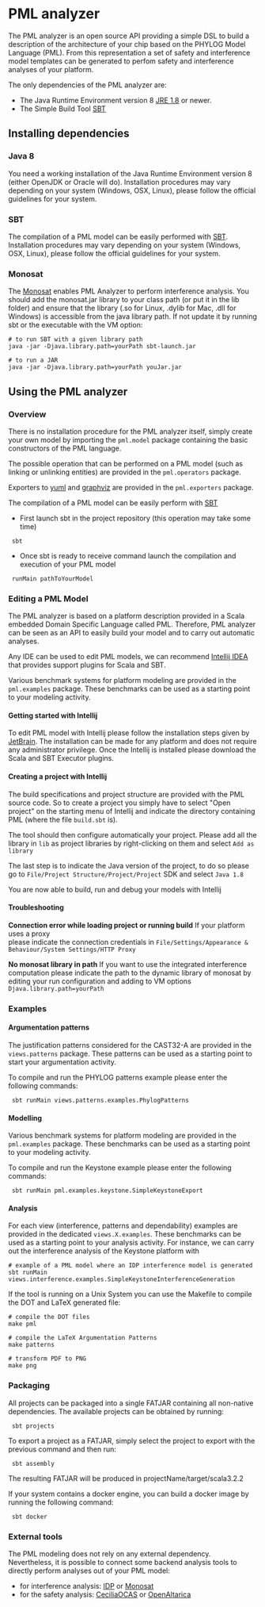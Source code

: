 # PML analyzer

The PML analyzer is an open source API providing a simple DSL to build 
a description of the architecture of your chip based on the PHYLOG Model Language (PML). 
From this representation a set of safety and interference model templates can be generated to perfom safety and 
interference analyses of your platform.

The only dependencies of the PML analyzer are:
+ The Java Runtime Environment version 8 [JRE 1.8](http://www.oracle.com/technetwork/java/javase/downloads/jre8-downloads-2133155.html) or newer.
+ The Simple Build Tool [SBT](https://www.scala-sbt.org/)

## Installing dependencies

### Java 8

You need a working installation of the Java Runtime Environment
version 8 (either OpenJDK or Oracle will do).  Installation procedures
may vary depending on your system (Windows, OSX, Linux), please follow
the official guidelines for your system.

### SBT

The compilation of a PML model can be easily performed 
with [SBT](https://www.scala-sbt.org/). Installation procedures may vary depending on your system (Windows, OSX, Linux), 
please follow the official guidelines for your system.

### Monosat

The [Monosat](https://github.com/sambayless/monosat) enables PML Analyzer to perform interference analysis.
You should add the monosat.jar library to your class path (or put it in the lib folder) and ensure that the library (.so for Linux,
.dylib for Mac, .dll for Windows) is accessible from the java library path. If not update it by running sbt or the executable with the VM option:
```shell
# to run SBT with a given library path
java -jar -Djava.library.path=yourPath sbt-launch.jar 

# to run a JAR
java -jar -Djava.library.path=yourPath youJar.jar 
```

## Using the PML analyzer

### Overview

There is no installation procedure for the PML analyzer itself, simply
create your own model by importing the ``pml.model`` package containing the basic constructors
of the PML language. 

The possible operation that can be performed on a PML model (such as linking
or unlinking entities) are provided in the ``pml.operators``  package.

Exporters to [yuml](https://yuml.me/diagram) and [graphviz](http://www.graphviz.org/) are provided in the ``pml.exporters`` package.  
        
The compilation of a PML model can be easily perform with [SBT](https://www.scala-sbt.org/) 
+ First launch sbt in the project repository (this operation may take some time)
```sbtshell
 sbt 
```
+ Once sbt is ready to receive command launch the compilation and execution of your PML model 
```sbtshell
 runMain pathToYourModel
 ```

### Editing a PML Model

The PML analyzer is based on a platform description provided in a Scala embedded Domain Specific Language 
called PML. Therefore, PML analyzer can be seen as an API to easily build your model and to carry out automatic analyses.

Any IDE can be used to edit PML models, we can recommend [Intellij IDEA](https://www.jetbrains.com) that provides support plugins for Scala and SBT. 

Various benchmark systems for platform modeling are provided 
in the ``pml.examples`` package. These benchmarks can be used as a starting point to
your modeling activity.

#### Getting started with Intellij

To edit PML model with Intellij please follow the installation steps given by [JetBrain](https://www.jetbrains.com).
The installation can be made for any platform and does not require any administrator privilege.
Once the Intellij is installed please download the Scala and SBT Executor plugins.

#### Creating a project with Intellij

The build specifications and project structure are provided with the PML source code.
So to create a project you simply have to select "Open project" on the starting menu of Intellij and indicate the directory containing PML (where the file ``build.sbt`` is).

The tool should then configure automatically your project. 
Please add all the library in ``lib`` as project libraries by right-clicking on them and select ``Add as library`` 

The last step is to indicate the Java version of the project, to do so please go to ``File/Project Structure/Project/Project`` SDK and select ``Java 1.8``

You are now able to build, run and debug your models with Intellij

#### Troubleshooting

**Connection error while loading project or running build** If your platform uses a proxy  
please indicate the connection credentials in ``File/Settings/Appearance & Behaviour/System Settings/HTTP Proxy``

**No monosat library in path** If you want to use the integrated interference computation please indicate the path to the
dynamic library of monosat by editing your run configuration and adding to VM options ``Djava.library.path=yourPath``

### Examples

#### Argumentation patterns

The justification patterns considered for the CAST32-A are provided in the ``views.patterns`` package. 
These patterns  can be used as a starting point to start your argumentation activity.

To compile and run the PHYLOG patterns example please enter the following commands:
```sbtshell
 sbt runMain views.patterns.examples.PhylogPatterns
```

#### Modelling
Various benchmark systems for platform modeling are provided 
in the ``pml.examples`` package. These benchmarks can be used as a starting point to
your modeling activity.

To compile and run the Keystone example please enter the following commands:
```sbtshell
 sbt runMain pml.examples.keystone.SimpleKeystoneExport
```

#### Analysis
For each view (interference, patterns and dependability) examples are provided in the dedicated ``views.X.examples``.
These benchmarks can be used as a starting point to
your analysis activity. For instance, we can carry out the interference analysis of the Keystone platform with
 ```sbtshell
 # example of a PML model where an IDP interference model is generated
 sbt runMain views.interference.examples.SimpleKeystoneInterferenceGeneration
 ```

If the tool is running on a Unix System you can use the Makefile to compile the DOT and LaTeX generated file:
```shell
# compile the DOT files
make pml
 
# compile the LaTeX Argumentation Patterns
make patterns

# transform PDF to PNG
make png
``` 

### Packaging

All projects can be packaged into a single FATJAR containing all non-native dependencies.
The available projects can be obtained by running:
```sbtshell
 sbt projects
```

To export a project as a FATJAR, simply select the project to export with the previous command and then run:
```sbtshell
 sbt assembly
```
The resulting FATJAR will be produced in projectName/target/scala3.2.2

If your system contains a docker engine, you can build a docker image by running the following command:
```sbtshell
 sbt docker
```

### External tools

The PML modeling does not rely on any external dependency. Nevertheless, it is possible
to connect some backend analysis tools to directly perform analyses out of your PML model:
  * for interference analysis: [IDP](https://dtai.cs.kuleuven.be/software/idp/try) or [Monosat](https://github.com/sambayless/monosat)
  * for the safety analysis: [CeciliaOCAS]() or [OpenAltarica](https://www.openaltarica.fr/docs-downloads/) 

